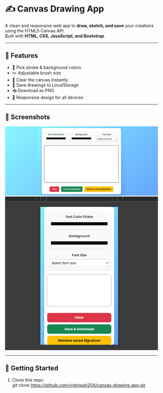 # ✍️ Canvas Drawing App

A clean and responsive web app to **draw, sketch, and save** your creations using the HTML5 Canvas API.  
Built with **HTML, CSS, JavaScript, and Bootstrap**.

---

## 🌟 Features
- 🎨 Pick stroke & background colors  
- ✏️ Adjustable brush size  
- 🧹 Clear the canvas instantly  
- 💾 Save drawings to LocalStorage  
- 📥 Download as PNG  
- 📱 Responsive design for all devices  

---

## 📸 Screenshots
![Desktop Screenshot](./images/normal-view.png)  
![Mobile Screenshot](./images/responsive.png)  

---

## 🚀 Getting Started
1. Clone this repo:  
   git clone https://github.com/vighnesh204/canvas-drawing-app.git
